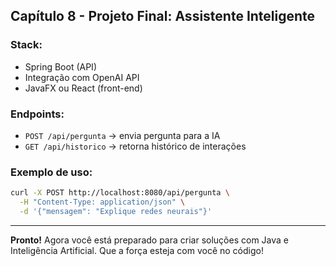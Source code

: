 ## Capítulo 8 - Projeto Final: Assistente Inteligente

### Stack:

- Spring Boot (API)
- Integração com OpenAI API
- JavaFX ou React (front-end)

### Endpoints:

- `POST /api/pergunta` → envia pergunta para a IA
- `GET /api/historico` → retorna histórico de interações

### Exemplo de uso:

```bash
curl -X POST http://localhost:8080/api/pergunta \
  -H "Content-Type: application/json" \
  -d '{"mensagem": "Explique redes neurais"}'
```

---

**Pronto!** Agora você está preparado para criar soluções com Java e Inteligência Artificial. Que a força esteja com você no código!

